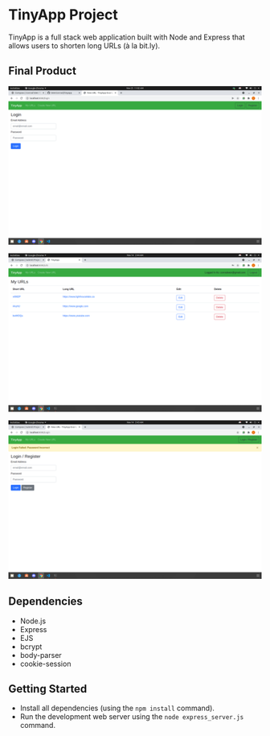 # TinyApp Project

TinyApp is a full stack web application built with Node and Express that allows users to shorten long URLs (à la bit.ly).

## Final Product

!["[NEW-v1.1] Screenshot of login page"](https://github.com/WenConrad/tinyapp/blob/master/docs/login-page-v-1.1.png?raw=true)

!["Screenshot of URLs page"](https://github.com/WenConrad/tinyapp/blob/master/docs/urls-page.png?raw=true)

!["[OLD-v1.0] Screenshot of login and registration page showing an error message"](https://github.com/WenConrad/tinyapp/blob/master/docs/login-page-error-v-1%5Bold%5D.png?raw=true)

## Dependencies

- Node.js
- Express
- EJS
- bcrypt
- body-parser
- cookie-session

## Getting Started

- Install all dependencies (using the `npm install` command).
- Run the development web server using the `node express_server.js` command.